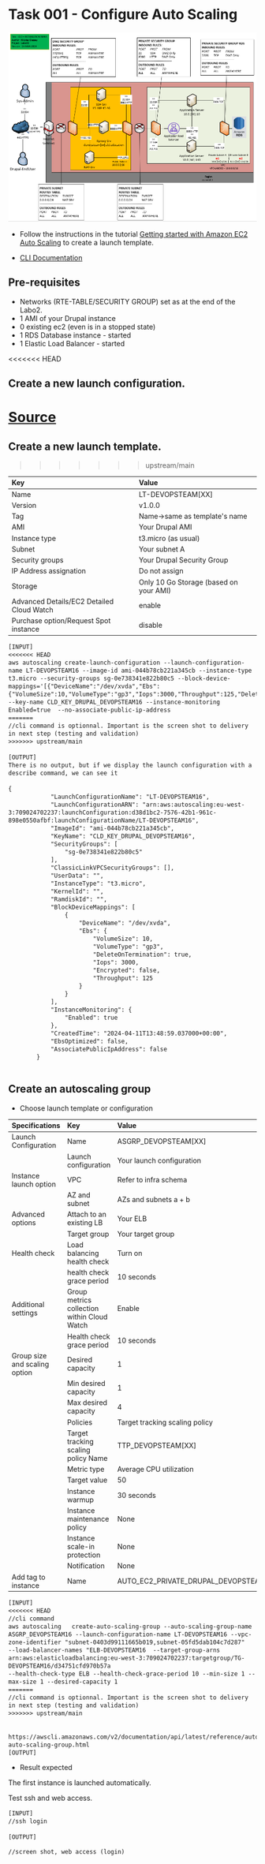 # Task 001 - Configure Auto Scaling

![Schema](./img/CLD_AWS_INFA.PNG)

* Follow the instructions in the tutorial [Getting started with Amazon EC2 Auto Scaling](https://docs.aws.amazon.com/autoscaling/ec2/userguide/GettingStartedTutorial.html) to create a launch template.

* [CLI Documentation](https://docs.aws.amazon.com/cli/latest/reference/autoscaling/)

## Pre-requisites

* Networks (RTE-TABLE/SECURITY GROUP) set as at the end of the Labo2.
* 1 AMI of your Drupal instance
* 0 existing ec2 (even is in a stopped state)
* 1 RDS Database instance - started
* 1 Elastic Load Balancer - started

<<<<<<< HEAD
## Create a new launch configuration. 
[Source](https://docs.aws.amazon.com/AWSEC2/latest/UserGuide/create-launch-template.html)
=======
## Create a new launch template. 
>>>>>>> upstream/main

|Key|Value|
|:--|:--|
|Name|LT-DEVOPSTEAM[XX]|
|Version|v1.0.0|
|Tag|Name->same as template's name|
|AMI|Your Drupal AMI|
|Instance type|t3.micro (as usual)|
|Subnet|Your subnet A|
|Security groups|Your Drupal Security Group|
|IP Address assignation|Do not assign|
|Storage|Only 10 Go Storage (based on your AMI)|
|Advanced Details/EC2 Detailed Cloud Watch|enable|
|Purchase option/Request Spot instance|disable|

```
[INPUT]
<<<<<<< HEAD
aws autoscaling create-launch-configuration --launch-configuration-name LT-DEVOPSTEAM16 --image-id ami-044b78cb221a345cb --instance-type t3.micro --security-groups sg-0e738341e822b80c5 --block-device-mappings='[{"DeviceName":"/dev/xvda","Ebs":{"VolumeSize":10,"VolumeType":"gp3","Iops":3000,"Throughput":125,"DeleteOnTermination":true,"Encrypted":false}}]' --key-name CLD_KEY_DRUPAL_DEVOPSTEAM16 --instance-monitoring Enabled=true  --no-associate-public-ip-address 
=======
//cli command is optionnal. Important is the screen shot to delivery in next step (testing and validation)
>>>>>>> upstream/main

[OUTPUT]
There is no output, but if we display the launch configuration with a describe command, we can see it

{
            "LaunchConfigurationName": "LT-DEVOPSTEAM16",
            "LaunchConfigurationARN": "arn:aws:autoscaling:eu-west-3:709024702237:launchConfiguration:d38d1bc2-7576-42b1-961c-898e0550afbf:launchConfigurationName/LT-DEVOPSTEAM16",
            "ImageId": "ami-044b78cb221a345cb",
            "KeyName": "CLD_KEY_DRUPAL_DEVOPSTEAM16",
            "SecurityGroups": [
                "sg-0e738341e822b80c5"
            ],
            "ClassicLinkVPCSecurityGroups": [],
            "UserData": "",
            "InstanceType": "t3.micro",
            "KernelId": "",
            "RamdiskId": "",
            "BlockDeviceMappings": [
                {
                    "DeviceName": "/dev/xvda",
                    "Ebs": {
                        "VolumeSize": 10,
                        "VolumeType": "gp3",
                        "DeleteOnTermination": true,
                        "Iops": 3000,
                        "Encrypted": false,
                        "Throughput": 125
                    }
                }
            ],
            "InstanceMonitoring": {
                "Enabled": true
            },
            "CreatedTime": "2024-04-11T13:48:59.037000+00:00",
            "EbsOptimized": false,
            "AssociatePublicIpAddress": false
        }


```

## Create an autoscaling group

* Choose launch template or configuration

|Specifications|Key|Value|
|:--|:--|:--|
|Launch Configuration|Name|ASGRP_DEVOPSTEAM[XX]|
||Launch configuration|Your launch configuration|
|Instance launch option|VPC|Refer to infra schema|
||AZ and subnet|AZs and subnets a + b|
|Advanced options|Attach to an existing LB|Your ELB|
||Target group|Your target group|
|Health check|Load balancing health check|Turn on|
||health check grace period|10 seconds|
|Additional settings|Group metrics collection within Cloud Watch|Enable|
||Health check grace period|10 seconds|
|Group size and scaling option|Desired capacity|1|
||Min desired capacity|1|
||Max desired capacity|4|
||Policies|Target tracking scaling policy|
||Target tracking scaling policy Name|TTP_DEVOPSTEAM[XX]|
||Metric type|Average CPU utilization|
||Target value|50|
||Instance warmup|30 seconds|
||Instance maintenance policy|None|
||Instance scale-in protection|None|
||Notification|None|
|Add tag to instance|Name|AUTO_EC2_PRIVATE_DRUPAL_DEVOPSTEAM[XX]|

```
[INPUT]
<<<<<<< HEAD
//cli command
aws autoscaling   create-auto-scaling-group --auto-scaling-group-name ASGRP_DEVOPSTEAM16 --launch-configuration-name LT-DEVOPSTEAM16 --vpc-zone-identifier "subnet-0403d99111665b019,subnet-05fd5dab104c7d287" 
--load-balancer-names "ELB-DEVOPSTEAM16  --target-group-arns arn:aws:elasticloadbalancing:eu-west-3:709024702237:targetgroup/TG-DEVOPSTEAM16/d34751cfd970b57a 
--health-check-type ELB --health-check-grace-period 10 --min-size 1 --max-size 1 --desired-capacity 1
=======
//cli command is optionnal. Important is the screen shot to delivery in next step (testing and validation)
>>>>>>> upstream/main


https://awscli.amazonaws.com/v2/documentation/api/latest/reference/autoscaling/create-auto-scaling-group.html
[OUTPUT]
```

* Result expected

The first instance is launched automatically.

Test ssh and web access.

```
[INPUT]
//ssh login

[OUTPUT]
```

```
//screen shot, web access (login)
```
